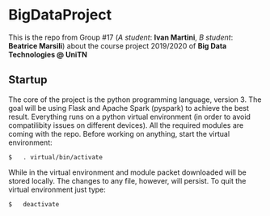 # BigDataProject
This is the repo from Group #17 (*A student*: **Ivan Martini**, *B student*: **Beatrice Marsili**) about the course project 2019/2020 of **Big Data Technologies @ UniTN**

## Startup
The core of the project is the python programming language, version 3. The goal will be using Flask and Apache Spark (pyspark) to achieve the best result. Everything runs on a python virtual environment (in order to avoid compatilibity issues on different devices).
All the required modules are coming with the repo. Before working on anything, start the virtual environment:

`
$ 	. virtual/bin/activate 
` 

While in the virtual environment and module packet downloaded will be stored locally. The changes to any file, however, will persist. To quit the virtual environment just type:

`
$ 	deactivate
` 